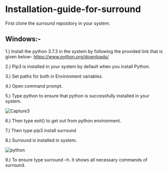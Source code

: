 # Installation-guide-for-surround
First clone the surround repository in your system.
## Windows:-
1.) Install the python 3.7.3 in the system by following the provided link that is given below-
https://www.python.org/downloads/

2.) Pip3 is installed in your system by default when you install Python.

3.) Set paths for both in Environment variables.

4.) Open command prompt.

5.) Type python to ensure that python is successfully installed in your system.

![Capture3](https://user-images.githubusercontent.com/48539509/57619548-831b6e00-75c9-11e9-9beb-b8ec1c05f372.PNG)

6.) Then type exit() to get out from python environment.

7.) Then type pip3 install surround

8.) Surround is installed in system.

![python](https://user-images.githubusercontent.com/48539509/57619660-d2619e80-75c9-11e9-9868-c87f85216c26.PNG)

9.) To ensure type surround –h. It shows all necessary commands of surround.
